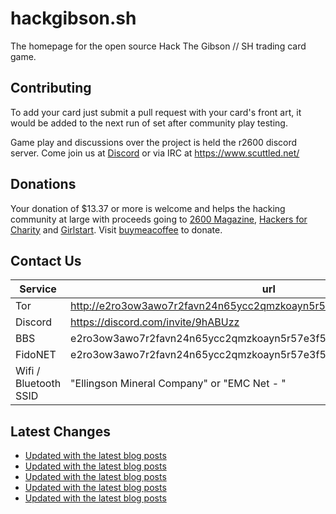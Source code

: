 # hackgibson.sh
The homepage for the open source Hack The Gibson // SH trading card game.


## Contributing

To add your card just submit a pull request with your card's front art, it would be added to the next run of set after community play testing.

Game play and discussions over the project is held the r2600 discord server. Come join us at [Discord](https://discord.com/invite/9hABUzz) or via IRC at https://www.scuttled.net/


## Donations

Your donation of $13.37 or more is welcome and helps the hacking community at large with proceeds going to [2600 Magazine](https://2600.com/), [Hackers for Charity](https://hackersforcharity.org) and [Girlstart](https://girlstart.org).  Visit [buymeacoffee](https://www.buymeacoffee.com/hackgibson.sh) to donate.


## Contact Us

Service | url
-|-
Tor | http://e2ro3ow3awo7r2favn24n65ycc2qmzkoayn5r57e3f56nvjwdcgg32ad.onion
Discord | https://discord.com/invite/9hABUzz
BBS | e2ro3ow3awo7r2favn24n65ycc2qmzkoayn5r57e3f56nvjwdcgg32ad.onion:23
FidoNET | e2ro3ow3awo7r2favn24n65ycc2qmzkoayn5r57e3f56nvjwdcgg32ad.onion:24554
Wifi / Bluetooth SSID | "Ellingson Mineral Company" or "EMC Net - <fidonet address>"

## Latest Changes
<!-- BLOG-POST-LIST:START -->
- [Updated with the latest blog posts](https://github.com/DFW2600/hackgibson.sh/commit/e1e268cbeec0ef7e22326e7c62e5a7afaac7ed3d)
- [Updated with the latest blog posts](https://github.com/DFW2600/hackgibson.sh/commit/51b21201105714ba6d2fd8870ee6f86cde215f74)
- [Updated with the latest blog posts](https://github.com/DFW2600/hackgibson.sh/commit/a78bef84e83b8ddbc6d12379b484e268c4bafd5f)
- [Updated with the latest blog posts](https://github.com/DFW2600/hackgibson.sh/commit/5ab964f13d304d195cf9e1cdd7d259ea523847fa)
- [Updated with the latest blog posts](https://github.com/DFW2600/hackgibson.sh/commit/be875e9c742209d41e08f367a9507ee90fe5dd9f)
<!-- BLOG-POST-LIST:END -->
